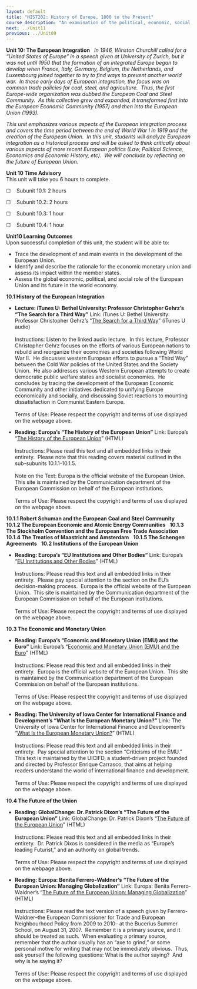 ```yaml
---
layout: default
title: "HIST202: History of Europe, 1800 to the Present"
course_description: "An examination of the political, economic, social, religious, and intellectual history of Europe, from the Middle Ages to the 18th century revolutions, with particular emphasis on primary-source interpretation."
next: ../Unit11
previous: ../Unit09
---
```

**Unit 10: The European Integration** <span id="10"></span> 
*In 1946, Winston Churchill called for a “United States of Europe” in a
speech given at University of Zurich, but it was not until 1950 that the
formation of an integrated Europe began to develop when France, Italy,
Germany, Belgium, the Netherlands, and Luxembourg joined together to try
to find ways to prevent another world war.  In these early days of
European integration, the focus was on common trade policies for coal,
steel, and agriculture.  Thus, the first Europe-wide organization was
dubbed the European Coal and Steel Community.  As this collective grew
and expanded, it transformed first into the European Economic Community
(1957) and then into the European Union (1993).*  
  
 *This unit emphasizes various aspects of the European integration
process and covers the time period between the end of World War I in
1919 and the creation of the European Union.  In this unit, students
will analyze European integration as a historical process and will be
asked to think critically about various aspects of more recent European
politics (Law, Political Science, Economics and Economic History, etc). 
We will conclude by reflecting on the future of European Union.*

**Unit 10 Time Advisory**  
This unit will take you 6 hours to complete.

☐    Subunit 10.1: 2 hours  
  
 ☐    Subunit 10.2: 2 hours  
  
 ☐    Subunit 10.3: 1 hour  
  
 ☐    Subunit 10.4: 1 hour

**Unit10 Learning Outcomes**  
Upon successful completion of this unit, the student will be able to:

-   Trace the development of and main events in the development of the
    European Union.
-   Identify and describe the rationale for the economic monetary union
    and assess its impact within the member states.
-   Assess the global economic, political, and social role of the
    European Union and its future in the world economy.

**10.1 History of the European Integration** <span id="10.1"></span> 
-   **Lecture: iTunes U: Bethel University: Professor Christopher
    Gehrz’s “The Search for a Third Way”**
    Link: iTunes U: Bethel University: Professor Christopher
    Gehrz’s “[The Search for a Third
    Way](http://deimos3.apple.com/WebObjects/Core.woa/Browse/bethel.edu.1352690460.01352690468.1798083147?i=1968494896)”
    (iTunes U audio)  
        
     Instructions: Listen to the linked audio lecture.  In this lecture,
    Professor Christopher Gehrz focuses on the efforts of various
    European nations to rebuild and reorganize their economies and
    societies following World War II.  He discusses western European
    efforts to pursue a “Third Way” between the Cold War policies of the
    United States and the Society Union.  He also addresses various
    Western European attempts to create democratic public welfare states
    and socialist economies.  He concludes by tracing the development of
    the European Economic Community and other initiatives dedicated to
    unifying Europe economically and socially, and discussing Soviet
    reactions to mounting dissatisfaction in Communist Eastern Europe.  
        
     Terms of Use: Please respect the copyright and terms of use
    displayed on the webpage above.

-   **Reading: Europa’s “The History of the European Union”**
    Link: Europa’s “[The History of the European
    Union](http://europa.eu/abc/history/index_en.htm)” (HTML)  
        
     Instructions: Please read this text and all embedded links in their
    entirety.  Please note that this reading covers material outlined in
    the sub-subunits 10.1.1-10.1.5.  
        
     Note on the Text: Europa is the official website of the European
    Union.  This site is maintained by the Communication department of
    the European Commission on behalf of the European institutions.  
        
     Terms of Use: Please respect the copyright and terms of use
    displayed on the webpage above.

**10.1.1 Robert Schuman and the European Coal and Steel Community**
<span id="10.1.1"></span> 
**10.1.2 The European Economic and Atomic Energy Communities** <span
id="10.1.2"></span> 
**10.1.3 The Stockholm Convention and the European Free Trade
Association** <span id="10.1.3"></span> 
**10.1.4 The Treaties of Maastricht and Amsterdam** <span
id="10.1.4"></span> 
**10.1.5 The Schengen Agreements** <span id="10.1.5"></span> 
**10.2 Institutions of the European Union** <span id="10.2"></span> 
-   **Reading: Europa’s “EU Institutions and Other Bodies”**
    Link: Europa’s “[EU Institutions and Other
    Bodies](http://europa.eu/institutions/index_en.htm)” (HTML)  
        
     Instructions: Please read this text and all embedded links in their
    entirety.  Please pay special attention to the section on the EU’s
    decision-making process.  Europa is the official website of the
    European Union.  This site is maintained by the Communication
    department of the European Commission on behalf of the European
    institutions.  
        
     Terms of Use: Please respect the copyright and terms of use
    displayed on the webpage above.

**10.3 The Economic and Monetary Union** <span id="10.3"></span> 
-   **Reading: Europa’s “Economic and Monetary Union (EMU) and the
    Euro”**
    Link: Europa’s “[Economic and Monetary Union (EMU) and the
    Euro](http://europa.eu/abc/12lessons/lesson_7/index_en.htm)”
    (HTML)  
        
     Instructions: Please read this text and all embedded links in their
    entirety.  Europa is the official website of the European Union. 
    This site is maintained by the Communication department of the
    European Commission on behalf of the European institutions.  
        
     Terms of Use: Please respect the copyright and terms of use
    displayed on the webpage above.

-   **Reading: The University of Iowa Center for International Finance
    and Development’s “What Is the European Monetary Union?”**
    Link: The University of Iowa Center for International Finance and
    Development’s “[What Is the European Monetary
    Union?](http://ebook.law.uiowa.edu/ebook/faqs/what-is-the-european-monetary-union)”
    (HTML)  
        
     Instructions: Please read this text and all embedded links in their
    entirety.  Pay special attention to the section “Criticisms of the
    EMU.”  This text is maintained by the UICIFD, a student-driven
    project founded and directed by Professor Enrique Carrasco, that
    aims at helping readers understand the world of international
    finance and development.  
        
     Terms of Use: Please respect the copyright and terms of use
    displayed on the webpage above.

**10.4 The Future of the Union** <span id="10.4"></span> 
-   **Reading: GlobalChange: Dr. Patrick Dixon’s “The Future of the
    European Union”**
    Link: GlobalChange: Dr. Patrick Dixon’s “[The Future of the European
    Union](http://www.globalchange.com/futureeurope.htm)” (HTML)  
        
     Instructions: Please read this text and all embedded links in their
    entirety.  Dr. Patrick Dixos is considered in the media as “Europe’s
    leading Futurist,” and an authority on global trends.  
        
     Terms of Use: Please respect the copyright and terms of use
    displayed on the webpage above.

-   **Reading: Europa: Benita Ferrero-Waldner’s “The Future of the
    European Union: Managing Globalization”**
    Link: Europa: Benita Ferrero-Waldner’s “[The Future of the European
    Union: Managing
    Globalization](http://europa.eu/rapid/pressReleasesAction.do?reference=SPEECH/07/503&format=HTML&aged=0&language=EN&guiLanguage=en)”
    (HTML)  
        
     Instructions: Please read the text version of a speech given by
    Ferrero-Waldner–the European Commissioner for Trade and European
    Neighbourhood Policy from 2009 to 2010– at the Bucerius Summer
    School, on August 31, 2007.  Remember it is a primary source, and it
    should be treated as such.  When evaluating a primary source,
    remember that the author usually has an “axe to grind,” or some
    personal motive for writing that may not be immediately obvious. 
    Thus, ask yourself the following questions: What is the author
    saying?  And why is he saying it?  
        
     Terms of Use: Please respect the copyright and terms of use
    displayed on the webpage above.


